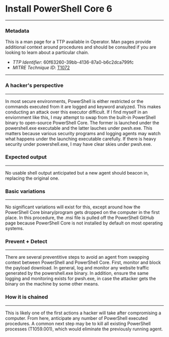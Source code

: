 
# Install PowerShell Core 6

---

### Metadata

This is a man page for a TTP available in Operator. Man pages provide additional context around procedures and should be consulted if you are looking to learn about a particular chain.

- *TTP Identifier*: 60f63260-39bb-4136-87a0-b6c2dca799fc
- *MITRE Technique ID*: [T1072](https://attack.mitre.org/techniques/T1072/)

---

### A hacker's perspective

---

In most secure environments, PowerShell is either restricted or the commands executed from it are logged and keyword analyzed. This makes conducting an attack over this executor difficult. If I find myself in an enviornment like this, I may attempt to swap from the built-in PowerShell binary to open-source PowerShell Core. The former is launched under the powershell.exe executable and the latter lauches under pwsh.exe. This matters because various security programs and logging agents may watch what happens under the launching executable carefully. If there is heavy security under powershell.exe, I may have clear skies under pwsh.exe. 

### Expected output

---

No usable shell output anticipated but a new agent should beacon in, replacing the original one. 

### Basic variations

---

No significant variations will exist for this, except around how the PowerShell Core binary/program gets dropped on the computer in the first place. In this procedure, the .msi file is pulled off the PowerShell GitHub page because PowerShell Core is not installed by default on most operating systems. 

### Prevent + Detect

---

There are several preventitive steps to avoid an agent from swapping context between PowerShell and PowerShell Core. First, monitor and block the payload download. In general, log and monitor any website traffic generated by the powershell.exe binary. In addition, ensure the same logging and monitoring exists for pwsh.exe, in case the attacker gets the binary on the machine by some other means. 

### How it is chained

---

This is likely one of the first actions a hacker will take after compromising a computer. From here, anticipate any number of PowerShell executed procedures. A common next step may be to kill all existing PowerShell processes (T1059.001), which would eliminate the previously running agent. 
